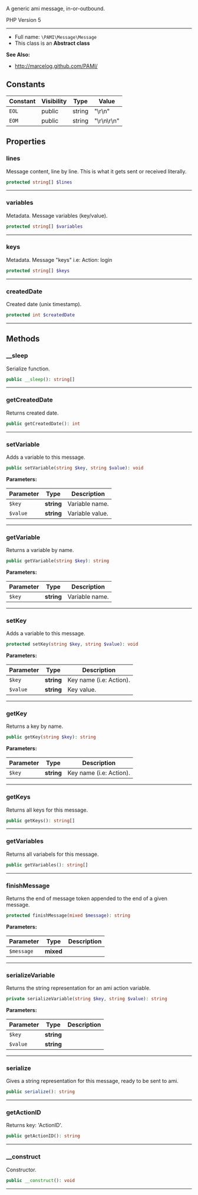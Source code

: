 
A generic ami message, in-or-outbound.

PHP Version 5

***

* Full name: `\PAMI\Message\Message`
* This class is an **Abstract class**

**See Also:**

* http://marcelog.github.com/PAMI/

## Constants

| Constant | Visibility | Type   | Value      |
|----------|------------|--------|------------|
| `EOL`    | public     | string | "\r\n"     |
| `EOM`    | public     | string | "\r\n\r\n" |

## Properties

### lines

Message content, line by line. This is what it gets sent
or received literally.

```php
protected string[] $lines
```

***

### variables

Metadata. Message variables (key/value).

```php
protected string[] $variables
```

***

### keys

Metadata. Message "keys" i.e: Action: login

```php
protected string[] $keys
```

***

### createdDate

Created date (unix timestamp).

```php
protected int $createdDate
```

***

## Methods

### __sleep

Serialize function.

```php
public __sleep(): string[]
```

***

### getCreatedDate

Returns created date.

```php
public getCreatedDate(): int
```

***

### setVariable

Adds a variable to this message.

```php
public setVariable(string $key, string $value): void
```

**Parameters:**

| Parameter | Type       | Description     |
|-----------|------------|-----------------|
| `$key`    | **string** | Variable name.  |
| `$value`  | **string** | Variable value. |

***

### getVariable

Returns a variable by name.

```php
public getVariable(string $key): string
```

**Parameters:**

| Parameter | Type       | Description    |
|-----------|------------|----------------|
| `$key`    | **string** | Variable name. |

***

### setKey

Adds a variable to this message.

```php
protected setKey(string $key, string $value): void
```

**Parameters:**

| Parameter | Type       | Description             |
|-----------|------------|-------------------------|
| `$key`    | **string** | Key name (i.e: Action). |
| `$value`  | **string** | Key value.              |

***

### getKey

Returns a key by name.

```php
public getKey(string $key): string
```

**Parameters:**

| Parameter | Type       | Description             |
|-----------|------------|-------------------------|
| `$key`    | **string** | Key name (i.e: Action). |

***

### getKeys

Returns all keys for this message.

```php
public getKeys(): string[]
```

***

### getVariables

Returns all variabels for this message.

```php
public getVariables(): string[]
```

***

### finishMessage

Returns the end of message token appended to the end of a given message.

```php
protected finishMessage(mixed $message): string
```

**Parameters:**

| Parameter  | Type      | Description |
|------------|-----------|-------------|
| `$message` | **mixed** |             |

***

### serializeVariable

Returns the string representation for an ami action variable.

```php
private serializeVariable(string $key, string $value): string
```

**Parameters:**

| Parameter | Type       | Description |
|-----------|------------|-------------|
| `$key`    | **string** |             |
| `$value`  | **string** |             |

***

### serialize

Gives a string representation for this message, ready to be sent to
ami.

```php
public serialize(): string
```

***

### getActionID

Returns key: 'ActionID'.

```php
public getActionID(): string
```

***

### __construct

Constructor.

```php
public __construct(): void
```

***
